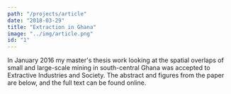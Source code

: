 ```yaml
---
path: "/projects/article"
date: "2018-03-29"
title: "Extraction in Ghana"
image: "../img/article.png"
id: "1"
---
```


In January 2016 my master's thesis work looking at the spatial overlaps of small and large-scale mining in south-central Ghana was accepted to Extractive Industries and Society. The abstract and figures from the paper are below, and the full text can be found online.

